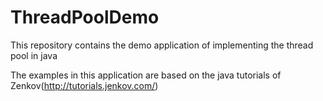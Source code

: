 # ThreadPoolDemo
This repository contains the demo application of implementing the thread pool in java

The examples in this application are based on the java tutorials of Zenkov(http://tutorials.jenkov.com/)
